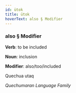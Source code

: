 ```yaml
---
id: ütok
title: ütok
hoverText: also § Modifier
---
```


### also § Modifier

**Verb**: to be included

**Noun**: inclusion

**Modifier**: also/too/included

Quechua utaq 

*Quechumaran Language Family*